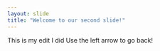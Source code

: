 ```yaml
---
layout: slide
title: "Welcome to our second slide!"
---
```

This is my edit I did
Use the left arrow to go back!
